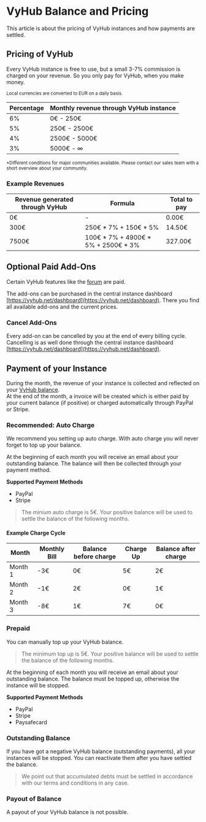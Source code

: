 # VyHub Balance and Pricing

This article is about the pricing of VyHub instances and how payments are settled.

## Pricing of VyHub

Every VyHub instance is free to use, but a small 3-7% commission is charged on your revenue. So you only pay for VyHub,
when you make money.   

<sub>Local currencies are converted to EUR on a daily basis.</sub>

| Percentage | Monthly revenue through VyHub instance |
|------------|----------------------------------------|
| 6%         | 0€ - 250€                              |
| 5%         | 250€ - 2500€                           |
| 4%         | 2500€ - 5000€                          |
| 3%         | 5000€ -   ∞                            |

<sub>*Different conditions for major communities available. Please contact our sales team with a short overview about
your community.</sub>

### Example Revenues

| Revenue generated through VyHub | Formula                             | Total to pay |
|---------------------------------|-------------------------------------|--------------|
| 0€                              | -                                   | 0.00€        |
| 300€                            | 250€ * 7% + 150€ * 5%               | 14.50€       |
| 7500€                           | 100€ * 7% + 4900€ * 5% + 2500€ * 3% | 327.00€      |

## Optional Paid Add-Ons

Certain VyHub features like the [forum](../guide/forum.md) are paid.   

The add-ons can be purchased in the central instance dashboard [https://vyhub.net/dashboard](https://vyhub.net/dashboard). There you find all available add-ons and the current prices. 

### Cancel Add-Ons
Every add-on can be cancelled by you at the end of every billing cycle.   
Cancelling is as well done through the central instance dashboard [https://vyhub.net/dashboard](https://vyhub.net/dashboard).

## Payment of your Instance

During the month, the revenue of your instance is collected and reflected on
your [VyHub balance](https://vyhub.net/account).  
At the end of the month, a invoice will be created which is either paid by your current balance (if positive) or charged
automatically through PayPal or Stripe.

### Recommended: Auto Charge

We recommend you setting up auto charge. With auto charge you will never forget to top up your balance.

At the beginning of each month you will receive an email about your outstanding balance. The balance will then be
collected through your payment method.

**Supported Payment Methods**

- PayPal
- Stripe

> The minium auto charge is 5€. Your positive balance will be used to settle the balance of the following months.

#### Example Charge Cycle

| Month   | Monthly Bill | Balance before charge | Charge Up | Balance after charge |
|---------|--------------|-----------------------|-----------|----------------------|
| Month 1 | -3€          | 0€                    | 5€        | 2€                   |
| Month 2 | -1€          | 2€                    | 0€        | 1€                   |
| Month 3 | -8€          | 1€                    | 7€        | 0€                   |

### Prepaid

You can manually top up your VyHub balance.

> The minimum top up is 5€. Your positive balance will be used to settle the balance of the following months.

At the beginning of each month you will receive an email about your outstanding balance. The balance must be topped up,
otherwise the instance will be stopped.

**Supported Payment Methods**

- PayPal
- Stripe
- Paysafecard

### Outstanding Balance

If you have got a negative VyHub balance (outstanding payments), all your instances will be stopped. You can reactivate
them after you have settled the balance.

> We point out that accumulated debts must be settled in accordance with our terms and conditions in any case. <br>

### Payout of Balance

A payout of your VyHub balance is not possible.


